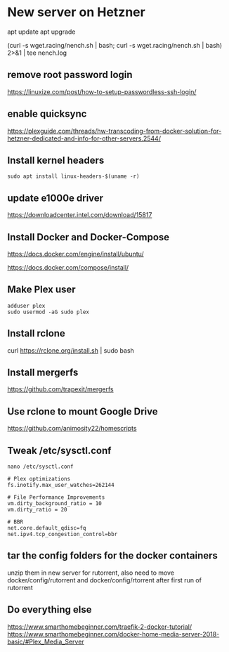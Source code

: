 # New server on Hetzner

apt update
apt upgrade

(curl -s wget.racing/nench.sh | bash; curl -s wget.racing/nench.sh | bash) 2>&1 | tee nench.log

## remove root password login
https://linuxize.com/post/how-to-setup-passwordless-ssh-login/

## enable quicksync 
https://plexguide.com/threads/hw-transcoding-from-docker-solution-for-hetzner-dedicated-and-info-for-other-servers.2544/

## Install kernel headers
`sudo apt install linux-headers-$(uname -r)`

## update e1000e driver
https://downloadcenter.intel.com/download/15817

## Install Docker and Docker-Compose
https://docs.docker.com/engine/install/ubuntu/

https://docs.docker.com/compose/install/

## Make Plex user
```
adduser plex
sudo usermod -aG sudo plex
```

## Install rclone
curl https://rclone.org/install.sh | sudo bash

## Install mergerfs
https://github.com/trapexit/mergerfs

## Use rclone to mount Google Drive
https://github.com/animosity22/homescripts

## Tweak /etc/sysctl.conf
`nano /etc/sysctl.conf`
```
# Plex optimizations
fs.inotify.max_user_watches=262144

# File Performance Improvements
vm.dirty_background_ratio = 10
vm.dirty_ratio = 20

# BBR
net.core.default_qdisc=fq
net.ipv4.tcp_congestion_control=bbr
```

## tar the config folders for the docker containers
unzip them in new server
for rutorrent, also need to move docker/config/rutorrent and docker/config/rtorrent after first run of rutorrent

## Do everything else
https://www.smarthomebeginner.com/traefik-2-docker-tutorial/
https://www.smarthomebeginner.com/docker-home-media-server-2018-basic/#Plex_Media_Server